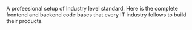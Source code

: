 A profeesional setup of Industry level standard.
Here is the complete frontend and backend code bases that every IT industry follows to build their products.